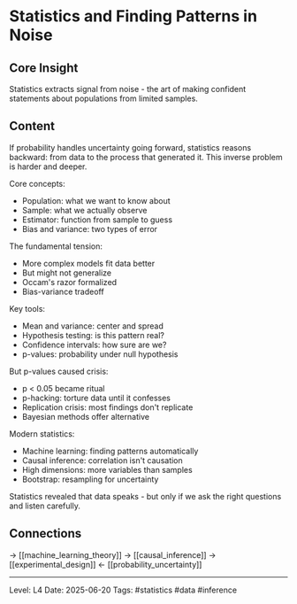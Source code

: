 # Statistics and Finding Patterns in Noise

## Core Insight
Statistics extracts signal from noise - the art of making confident statements about populations from limited samples.

## Content
If probability handles uncertainty going forward, statistics reasons backward: from data to the process that generated it. This inverse problem is harder and deeper.

Core concepts:
- Population: what we want to know about
- Sample: what we actually observe
- Estimator: function from sample to guess
- Bias and variance: two types of error

The fundamental tension:
- More complex models fit data better
- But might not generalize
- Occam's razor formalized
- Bias-variance tradeoff

Key tools:
- Mean and variance: center and spread
- Hypothesis testing: is this pattern real?
- Confidence intervals: how sure are we?
- p-values: probability under null hypothesis

But p-values caused crisis:
- p < 0.05 became ritual
- p-hacking: torture data until it confesses
- Replication crisis: most findings don't replicate
- Bayesian methods offer alternative

Modern statistics:
- Machine learning: finding patterns automatically
- Causal inference: correlation isn't causation
- High dimensions: more variables than samples
- Bootstrap: resampling for uncertainty

Statistics revealed that data speaks - but only if we ask the right questions and listen carefully.

## Connections
→ [[machine_learning_theory]]
→ [[causal_inference]]
→ [[experimental_design]]
← [[probability_uncertainty]]

---
Level: L4
Date: 2025-06-20
Tags: #statistics #data #inference